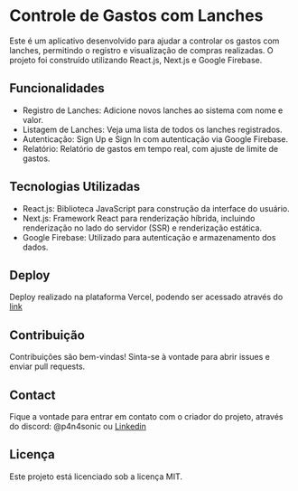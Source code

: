 # Controle de Gastos com Lanches

Este é um aplicativo desenvolvido para ajudar a controlar os gastos com lanches, permitindo o registro e visualização de compras realizadas. O projeto foi construído utilizando React.js, Next.js e Google Firebase.

## Funcionalidades

- Registro de Lanches: Adicione novos lanches ao sistema com nome e valor.
- Listagem de Lanches: Veja uma lista de todos os lanches registrados.
- Autenticação: Sign Up e Sign In com autenticação via Google Firebase.
- Relatório: Relatório de gastos em tempo real, com ajuste de limite de gastos.

## Tecnologias Utilizadas
- React.js: Biblioteca JavaScript para construção da interface do usuário.
- Next.js: Framework React para renderização híbrida, incluindo renderização no lado do servidor (SSR) e renderização estática.
- Google Firebase: Utilizado para autenticação e armazenamento dos dados.

## Deploy
Deploy realizado na plataforma Vercel, podendo ser acessado através do [link](https://food-control-react.vercel.app/)

## Contribuição
Contribuições são bem-vindas! Sinta-se à vontade para abrir issues e enviar pull requests.

## Contact
Fique a vontade para entrar em contato com o criador do projeto, através do discord: @p4n4sonic ou [Linkedin](https://www.linkedin.com/in/jonas-chagas/) 

## Licença
Este projeto está licenciado sob a licença MIT.
